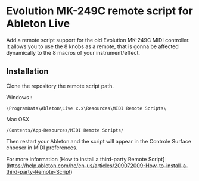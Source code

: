 # Evolution MK-249C remote script for Ableton Live

Add a remote script support for the old Evolution MK-249C MIDI controller. It allows you to use the 8 knobs as a remote, that is gonna be affected dynamically to the 8 macros of your instrument/effect.

## Installation

Clone the repository the remote script path.

Windows :

	\ProgramData\Ableton\Live x.x\Resources\MIDI Remote Scripts\

Mac OSX

	/Contents/App-Resources/MIDI Remote Scripts/

Then restart your Ableton and the script will appear in the Controle Surface chooser in MIDI preferences.

For more information [How to install a third-party Remote Script] (https://help.ableton.com/hc/en-us/articles/209072009-How-to-install-a-third-party-Remote-Script)